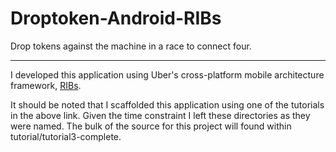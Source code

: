 # Droptoken-Android-RIBs

Drop tokens against the machine in a race to connect four. 


----


I developed this application using Uber's cross-platform mobile architecture framework, [RIBs](https://github.com/uber/RIBs). 

It should be noted that I scaffolded this application using one of the tutorials in the above link. Given the time constraint I left these directories as they were named. The bulk of the source for this project will found within tutorial/tutorial3-complete. 
